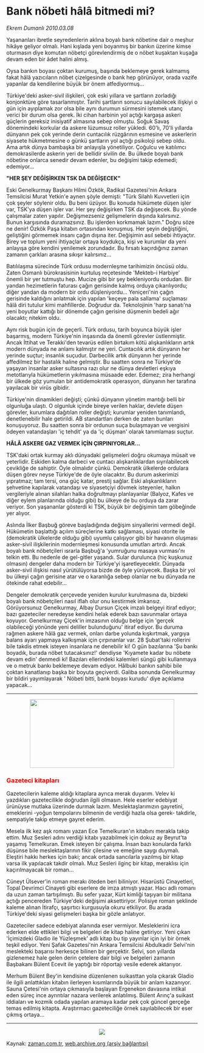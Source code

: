 # Bank nöbeti hâlâ bitmedi mi?

*Ekrem Dumanlı 2010.03.08*

<td class="columnist-detail">
<p>Yaşananları ibretle seyredenlerin aklına boyalı bank nöbetine dair o meşhur hikâye geliyor olmalı. Hani kışlada yeni boyanmış bir bankın üzerine kimse oturmasın diye komutan nöbetçi görevlendirmiş de o nöbet kuşaktan kuşağa devam eden bir âdet halini almış.</p>
<p>
<div id="haberMetinDiv">
<p>Oysa bankın boyası çoktan kurumuş, başında beklemeye gerek kalmamış fakat hâlâ yazıcıların nöbet çizelgesinde o bank hep görünüyor, orada vazife yapanlar da kendilerine büyük bir önem atfediyormuş...
<p>Türkiye'deki asker-sivil ilişkileri, çok eski yıllara ve şartların zorladığı konjonktüre göre tasarlanmıştır. Tarihi şartların sonucu sayılabilecek ilişkiyi o gün için ayıplamak zor olsa bile aynı durumun sürmesini istemek utanç verici bir durum olsa gerek. İki cihan harbinin yol açtığı kargaşa askeri güçlerin gereksiz inisiyatif almasına sebep olmuştu. Soğuk Savaş dönemindeki korkular da askere lüzumsuz roller yükledi. 60'lı, 70'li yıllarda dünyanın pek çok yerinde derin cuntacılık rüzgârının esmesine ve askerlerin siyasete hükmetmesine o günkü şartların yol açtığı psikoloji sebep oldu. Ama artık dünya bambaşka bir anlayışla yönetiliyor. Çoğulcu ve katılımcı demokrasilerde askerin yeri de bellidir sivilin de. Bu ülkede boyalı bank nöbetine onlarca senedir devam edenler, bu değişimi takip edemedi; edemiyor...
<p><b>"HER ŞEY DEĞİŞİRKEN TSK DA DEĞİŞECEK"
</b>
<p>Eski Genelkurmay Başkanı Hilmi Özkök, Radikal Gazetesi'nin Ankara Temsilcisi Murat Yetkin'e aynen şöyle demişti: "Türk Silahlı Kuvvetleri için çok şeyler söylenir oldu. Bu beni üzüyor. Bu konuda hükümete düşen işler var, TSK'ya düşen işler var. Her şey değişirken TSK da değişecek. Bu yönde çalışmalar zaten yapılır. Değişmezseniz gelişmelerin dışında kalırsınız. Bunun karşısında duramazsınız. Bu işlerden korkmamak lazım." Doğru söze ne denir! Özkök Paşa kitabın ortasından konuşmuş. Her şeyin değiştiğini, geliştiğini görmemek insanı çağın dışına iter. Değişimin asıl sebebi ihtiyaçtır. Birey ve toplum yeni ihtiyaçlar ortaya koydukça, kişi ve kurumlar da yeni anlayışa göre kendini yenilemek zorundadır. Bu fırsatı kaçırdığınız zaman zamanın çarkları arasına sıkışır kalırsınız...
<p>Batılılaşma sürecinde Türk ordusu modernleşme tarihimizin öncüsü oldu. Zaten Osmanlı bürokrasisinin kurtuluş reçetesinde 'Mekteb-i Harbiye' önemli bir yer tutmuştu hep. Mucize gibi bir şey bekleniyordu ordudan. Bir yandan hezimetlerin faturası çağın gerisinde kalmış orduya çıkarılıyordu; diğer yandan da modern bir ordu düşleniyordu... Yeniçeri'nin çağın gerisinde kaldığını anlatmak için yapılan 'keçeye pala sallama' suçlaması hâlâ diri tutulur kimi mahfillerde. Doğrudur da. Teknolojinin 'harp sanatı'na yeni boyutlar kattığı bir dönemde çağın gerisine düşmenin bedeli ağır olacaktı; nitekim oldu.
<p>Aynı risk bugün için de geçerli. Türk ordusu, tarih boyunca büyük işler başarmış, modern Türkiye'nin inşasında da önemli görevler üstlenmiştir. Ancak İttihat ve Terakki'den tevarüs edilen birtakım kötü alışkanlıkların artık modern dünyada ne anlamı kalmıştır ne yeri. Cuntacılık artık dünyanın her yerinde suçtur; insanlık suçudur. Darbecilik artık dünyanın her yerinde affedilmez bir hastalık haline gelmiştir. Bu saatten sonra ne Türkiye'de yaşayan insanlar asker sultasına razı olur ne dünya devletleri eşkıya metotlarıyla hükümetlerin yıkılmasına müsaade eder. Edemez; zira herhangi bir ülkede göz yumulan bir antidemokratik operasyon, dünyanın her tarafına yayılacak bir virüs gibidir.
<p>Türkiye'nin dinamikleri değişti; çünkü dünyanın yönetim mantığı belli bir olgunluğa ulaştı. O olgunluk içinde bireye verilen haklar, devlete düşen görevler, kurumlara dağıtılan roller değişti; kurumlar yeniden tanımlandı, denetlenebilir hale getirildi. AB standartları derken de zaten bunları konuşuyoruz. Bu saatten sonra bir ordunun suça bulaşmayan ve vergisini ödeyen vatandaşları 'iç tehdit' ya da 'iç düşman' olarak tanımlaması suçtur.
<p><b>HÂLÂ ASKERE GAZ VERMEK İÇİN ÇIRPINIYORLAR...
</b>
<p>TSK'daki ortak kurmay aklı dünyadaki gelişmeleri doğru okumaya müsait ve yeterlidir. Eskiden kalma darbeci ve cuntacı alışkanlıklardan sıyrılabilecek çevikliğe de sahiptir. Öyle olmalıdır çünkü. Demokratik ülkelerde ordulara düşen görev neyse Türkiye'de de öyle olacaktır. Bu durum askerimizi yıpratmaz; tam tersi, ona güç katar, prestij sağlar. Eski alışkanlıkların şehvetine kapılarak vatandaşı ve siyasetçiyi dövmek isteyenler, halkın vergileriyle alınan silahları halka doğrultmayı planlayanlar (Balyoz, Kafes ve diğer eylem planlarında olduğu gibi) bu ülkeye de bu orduya da zarar veriyor. Son yaşananlar gösterdi ki TSK, büyük bir değişimin tam göbeğinde yer alıyor.
<p>Aslında İlker Başbuğ göreve başladığında değişim sinyallerini vermedi değil. Hükümetin başlattığı açılım süreçlerine katkı sağlaması, siyasi otorite ile (demokratik ülkelerde olduğu gibi) uyumlu çalışıyor gibi bir havanın oluşması asker-sivil ilişkilerinin modernleşmesi konusunda umutları artırdı. Ancak boyalı bank nöbetçileri ısrarla Başbuğ'a 'yumruğunu masaya vurması'nı telkin etti. Bu nedenle de gel-gitler yaşandı. Sular durulunca (hiç kuşkunuz olmasın) dengeler daha modern bir Türkiye'yi işaretleyecektir. Dünyada asker-sivil ilişkisi nasıl yürütülüyorsa bizde de öyle yürüyecek. Başka bir yol bu ülkeyi çağın gerisine atar ve o karanlığa sebep olanlar ne bu dünyada ne ötekinde rahat edebilir...
<p>Dengeler demokratik çerçevede yeniden kurulur kurulmasına da, bizdeki boyalı bank nöbetçileri nasıl iflah olur onu kestirmek imkansız. Görüyorsunuz Genelkurmay, Albay Dursun Çiçek imzalı belgeyi itiraf ediyor; bazı gazeteciler neredeyse kendini helak ederek bazı savunmalar ortaya koyuyor. Genelkurmay Çiçek'in imzasının olduğu belge için 'gerçek olabileceği yönünde yeni deliller bulunduğunu' itiraf ediyor. Bu duruma rağmen askere hâlâ gaz vermek, onları darbe yolunda kışkırtmak, yargıya balans ayarı yapmaya kalkışmak için çırpınanlar var. 28 Şubat'taki rollerini bile takdis etmek isteyen insanlara ne denebilir ki! O gün bazılarına 'Şu bankı boyadık, burada nöbet tutacaksınız!' dendiyse 'Kıyamete kadar bu nöbete devam edin' denmedi ki! Bazıları ellerindeki kalemleri süngü gibi kullanmaya ve o metruk bankı beklemeye devam ediyor. Hâlbuki bankın sahibi bile çoktan kanatlanıp başka bir boyuta geçiverdi. Galiba sonunda Genelkurmay bir bildiri yayımlayarak ' Nöbeti bitti, bank boyası kurudu' diye açıklama yapacak...
<p>
<hr/>
<p>
<p align="center">
<img border="0" height="181" src="http://web.archive.org/web/20110107125717im_/http://medya.zaman.com.tr/2010/03/08/gazeteci-kitaplari.jpg" width="380"/>
<p><h3><font color="#FF0000">Gazeteci kitapları</font></h3>
<p>Gazetecilerin kaleme aldığı kitaplara ayrıca merak duyarım. Velev ki yazdıkları gazetecilikle doğrudan ilgili olmasın. Hele eserler edebiyat ürünüyse mutlaka üzerinde durmak lazım. Meslektaşlarımızın gayretini, emeklerini -yoğun tempolarını bilmenin de verdiği hazla olsa gerek- takdirle, sempatiyle takip etmeye gayret ederim.
<p>Mesela ilk kez aşk romanı yazan Ece Temelkuran'ın kitabını merakla takip ettim. Muz Sesleri adını verdiği kitabı yazabilmek için dokuz ay Beyrut'ta yaşamış Temelkuran. Emek isteyen bir çalışma. İnsan bazı konularda farklı düşünse bile meslektaşlarının fikir çilesine ve emeğine saygı duymalı. Eleştiri hakkı herkes için baki; ancak ortada sancılarla yazılmış bir kitap varsa ilk yapılacak takdir olmalı. Muz Sesleri ilginç bir kitap, meraklısı için kaçırılmayacak bir roman...
<p>Cüneyt Ülsever'in roman merakı öteden beri biliniyor. Hisarüstü Cinayetleri, Topal Devrimci Cinayeti gibi eserlere de imza atmıştı yazar. Hacı adlı romanı da uzun zaman tartışılmıştı. Bu sefer yazar, Kürt kimliği taşıyan bir militana açtığı pencereden Türkiye'deki değişimi aksettiriyor. Polisiye roman şeklinde kaleme alınan İtirafçı, şaşırtıcı kurgusuyla okuru etkiliyor. Bu arada Türkiye'deki siyasi gelişmeleri başka bir gözle anlatıyor.
<p>Gazeteciler sadece edebiyat alanında eser vermiyor. Mesleklerini icra ederken elde ettikleri bilgi ve belgeleri de kitap haline getiriyor. Yeni çıkan 'İçimizdeki Gladio ile Yüzleşmek' adlı kitap bu tip yayınlar için iyi bir örnek teşkil ediyor. Yeni Şafak Gazetesi'nin Ankara Temsilcisi Abdulkadir Selvi'nin meslekteki başarısı herkesçe bilinen bir gerçektir. Selvi, son yıllarda gizlenemez hale gelen derin çetelere dair bilgi ve belgeleri zamanın Başbakanı Bülent Ecevit ile yaptığı bir röportajı vesile ederek aktarıyor.
<p>Merhum Bülent Bey'in kendisine düzenlenen suikasttan yola çıkarak Gladio ile ilgili anlattıkları kitabın ilerleyen kısımlarında büyük bir anlam kazanıyor. Sauna Çetesi'nin ortaya çıkmasıyla başlayan Ergenekon davasına intikal eden süreç ince ayrıntılar nazara verilerek anlatılmış. Bülent Arınç'a suikast iddiaları ve kozmik odada yapılan aramaya kadar pek çok güncel gerçeğe temas edilmiş kitapta. Araştırmacı gazeteciliğe örnek sayılabilecek bir eser çıkmış ortaya... 
<p>
<hr/>
<p>
<p align="center"><img border="0" src="http://web.archive.org/web/20110107125717im_/http://medya.zaman.com.tr/2010/03/08/tiraj.png"/></p></p></p></p></p></p></p></p></p></p></p></p></p></p></p></p></p></p></p></p></p></p></p></div>
</p>
<a href="http://web.archive.org/web/20110107125717/mailto:e.dumanli@zaman.com.tr">
</a></td>

Kaynak: [zaman.com.tr](http://zaman.com.tr/yazar.do?yazino=959042), [web.archive.org (arşiv bağlantısı)](http://web.archive.org/web/20110107125717/http://www.zaman.com.tr/yazar.do?yazino=959042)

